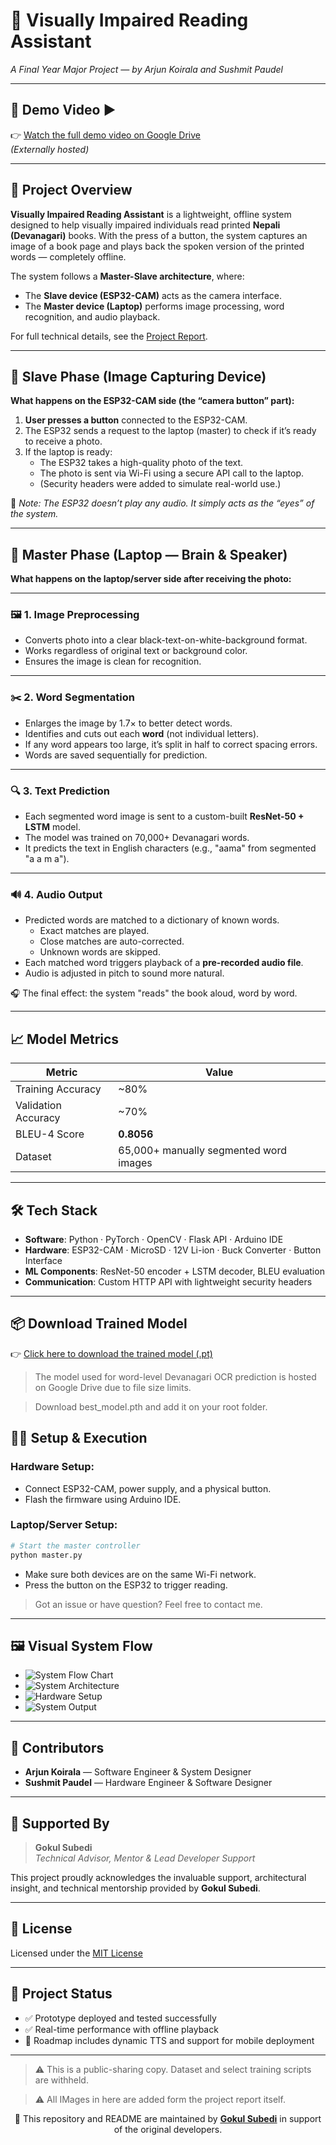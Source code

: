 # 📘 Visually Impaired Reading Assistant  
_A Final Year Major Project — by Arjun Koirala and Sushmit Paudel_

---

## 🎥 Demo Video ▶️  
👉 [Watch the full demo video on Google Drive](https://drive.google.com/your-video-link)  
_(Externally hosted)_

---

## 📌 Project Overview

**Visually Impaired Reading Assistant** is a lightweight, offline system designed to help visually impaired individuals read printed **Nepali (Devanagari)** books. With the press of a button, the system captures an image of a book page and plays back the spoken version of the printed words — completely offline.

The system follows a **Master-Slave architecture**, where:
- The **Slave device (ESP32-CAM)** acts as the camera interface.
- The **Master device (Laptop)** performs image processing, word recognition, and audio playback.

For full technical details, see the [Project Report](report.pdf).

---

## 🔁 Slave Phase (Image Capturing Device)

**What happens on the ESP32-CAM side (the “camera button” part):**

1. **User presses a button** connected to the ESP32-CAM.
2. The ESP32 sends a request to the laptop (master) to check if it’s ready to receive a photo.
3. If the laptop is ready:
   - The ESP32 takes a high-quality photo of the text.
   - The photo is sent via Wi-Fi using a secure API call to the laptop.
   - (Security headers were added to simulate real-world use.)

📝 *Note: The ESP32 doesn’t play any audio. It simply acts as the “eyes” of the system.*

---

## 🧠 Master Phase (Laptop — Brain & Speaker)

**What happens on the laptop/server side after receiving the photo:**

---

### 🖼️ 1. Image Preprocessing

- Converts photo into a clear black-text-on-white-background format.
- Works regardless of original text or background color.
- Ensures the image is clean for recognition.

---

### ✂️ 2. Word Segmentation

- Enlarges the image by 1.7× to better detect words.
- Identifies and cuts out each **word** (not individual letters).
- If any word appears too large, it’s split in half to correct spacing errors.
- Words are saved sequentially for prediction.

---

### 🔍 3. Text Prediction

- Each segmented word image is sent to a custom-built **ResNet-50 + LSTM** model.
- The model was trained on 70,000+ Devanagari words.
- It predicts the text in English characters (e.g., "aama" from segmented "a a m a").

---

### 🔊 4. Audio Output

- Predicted words are matched to a dictionary of known words.
  - Exact matches are played.
  - Close matches are auto-corrected.
  - Unknown words are skipped.
- Each matched word triggers playback of a **pre-recorded audio file**.
- Audio is adjusted in pitch to sound more natural.

🎧 The final effect: the system "reads" the book aloud, word by word.

---

## 📈 Model Metrics

| Metric | Value |
|--------|-------|
| Training Accuracy | ~80% |
| Validation Accuracy | ~70% |
| BLEU-4 Score | **0.8056** |
| Dataset | 65,000+ manually segmented word images |

---

## 🛠️ Tech Stack

- **Software**: Python · PyTorch · OpenCV · Flask API · Arduino IDE  
- **Hardware**: ESP32-CAM · MicroSD · 12V Li-ion · Buck Converter · Button Interface  
- **ML Components**: ResNet-50 encoder + LSTM decoder, BLEU evaluation  
- **Communication**: Custom HTTP API with lightweight security headers  

---

## 📦 Download Trained Model

👉 [Click here to download the trained model (.pt)](https://drive.google.com/file/d/your-model-id/view?usp=sharing)


> The model used for word-level Devanagari OCR prediction is hosted on Google Drive due to file size limits.

> Download best_model.pth and add it on your root folder.


## 🧑‍💻 Setup & Execution

### Hardware Setup:
- Connect ESP32-CAM, power supply, and a physical button.
- Flash the firmware using Arduino IDE.

### Laptop/Server Setup:
```bash
# Start the master controller
python master.py
```
- Make sure both devices are on the same Wi-Fi network.
- Press the button on the ESP32 to trigger reading.

> Got an issue or have question? Feel free to contact me.
---


## 🖼️ Visual System Flow

- ![System Flow Chart](images/flowchart.png)
- ![System Architecture](images/architecture.png)
- ![Hardware Setup](images/hardware.png)
- ![System Output](images/output.png)

---

## 👥 Contributors

- **Arjun Koirala** — Software Engineer & System Designer  
- **Sushmit Paudel** — Hardware Engineer & Software Designer  

---

## 🤝 Supported By

> **Gokul Subedi**  
> _Technical Advisor, Mentor & Lead Developer Support_  

This project proudly acknowledges the invaluable support, architectural insight, and technical mentorship provided by **Gokul Subedi**.

---

## 🪪 License

Licensed under the [MIT License](https://opensource.org/licenses/MIT)

---

## 📌 Project Status

- ✅ Prototype deployed and tested successfully
- ✅ Real-time performance with offline playback
- 🔄 Roadmap includes dynamic TTS and support for mobile deployment

---

> ⚠️ This is a public-sharing copy. Dataset and select training scripts are withheld.

> ⚠️ All IMages in here are added form the project report itself.

<sub><p align="center">📘 This repository and README are maintained by <a href="https://github.com/MeSafal/" target="_blank"><u><strong>Gokul Subedi</strong></u></a> in support of the original developers.</p></sub>

